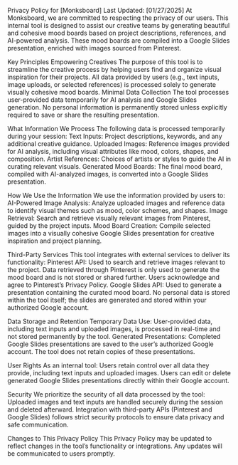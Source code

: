 
Privacy Policy for [Monksboard]
Last Updated: [01/27/2025]
At Monksboard, we are committed to respecting the privacy of our users. This internal tool is designed to assist our creative teams by generating beautiful and cohesive mood boards based on project descriptions, references, and AI-powered analysis. These mood boards are compiled into a Google Slides presentation, enriched with images sourced from Pinterest.

Key Principles
Empowering Creatives
The purpose of this tool is to streamline the creative process by helping users find and organize visual inspiration for their projects.
All data provided by users (e.g., text inputs, image uploads, or selected references) is processed solely to generate visually cohesive mood boards.
Minimal Data Collection
The tool processes user-provided data temporarily for AI analysis and Google Slides generation.
No personal information is permanently stored unless explicitly required to save or share the resulting presentation.

What Information We Process
The following data is processed temporarily during your session:
Text Inputs: Project descriptions, keywords, and any additional creative guidance.
Uploaded Images: Reference images provided for AI analysis, including visual attributes like mood, colors, shapes, and composition.
Artist References: Choices of artists or styles to guide the AI in curating relevant visuals.
Generated Mood Boards: The final mood board, compiled with AI-analyzed images, is converted into a Google Slides presentation.

How We Use the Information
We use the information provided by users to:
AI-Powered Image Analysis: Analyze uploaded images and reference data to identify visual themes such as mood, color schemes, and shapes.
Image Retrieval: Search and retrieve visually relevant images from Pinterest, guided by the project inputs.
Mood Board Creation: Compile selected images into a visually cohesive Google Slides presentation for creative inspiration and project planning.

Third-Party Services
This tool integrates with external services to deliver its functionality:
Pinterest API: Used to search and retrieve images relevant to the project. Data retrieved through Pinterest is only used to generate the mood board and is not stored or shared further.
Users acknowledge and agree to Pinterest’s Privacy Policy.
Google Slides API: Used to generate a presentation containing the curated mood board. No personal data is stored within the tool itself; the slides are generated and stored within your authorized Google account.

Data Storage and Retention
Temporary Data Use: User-provided data, including text inputs and uploaded images, is processed in real-time and not stored permanently by the tool.
Generated Presentations: Completed Google Slides presentations are saved to the user’s authorized Google account. The tool does not retain copies of these presentations.

User Rights
As an internal tool:
Users retain control over all data they provide, including text inputs and uploaded images.
Users can edit or delete generated Google Slides presentations directly within their Google account.

Security
We prioritize the security of all data processed by the tool:
Uploaded images and text inputs are handled securely during the session and deleted afterward.
Integration with third-party APIs (Pinterest and Google Slides) follows strict security protocols to ensure data privacy and safe communication.

Changes to This Privacy Policy
This Privacy Policy may be updated to reflect changes in the tool’s functionality or integrations. Any updates will be communicated to users promptly.


